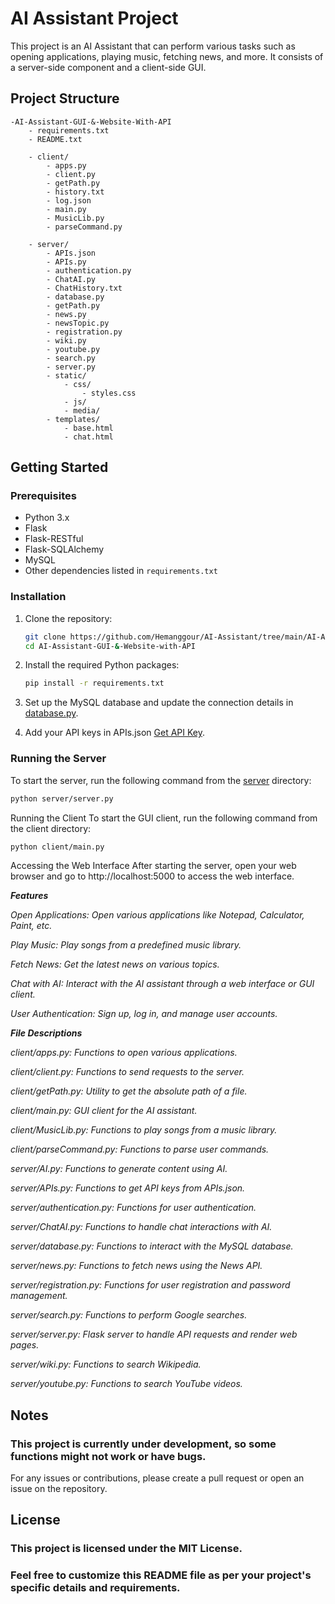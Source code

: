 # AI Assistant Project

This project is an AI Assistant that can perform various tasks such as opening applications, playing music, fetching news, and more. It consists of a server-side component and a client-side GUI.

## Project Structure

    -AI-Assistant-GUI-&-Website-With-API
        - requirements.txt
        - README.txt

        - client/
            - apps.py
            - client.py
            - getPath.py
            - history.txt
            - log.json
            - main.py
            - MusicLib.py
            - parseCommand.py

        - server/
            - APIs.json
            - APIs.py
            - authentication.py
            - ChatAI.py
            - ChatHistory.txt
            - database.py
            - getPath.py
            - news.py
            - newsTopic.py
            - registration.py
            - wiki.py
            - youtube.py
            - search.py
            - server.py
            - static/
                - css/
                    - styles.css
                - js/
                - media/
            - templates/
                - base.html
                - chat.html

## Getting Started

### Prerequisites

- Python 3.x
- Flask
- Flask-RESTful
- Flask-SQLAlchemy
- MySQL
- Other dependencies listed in `requirements.txt`

### Installation

1. Clone the repository:
    ```sh
    git clone https://github.com/Hemanggour/AI-Assistant/tree/main/AI-Assistant-GUI-%26-Website-with-API
    cd AI-Assistant-GUI-&-Website-with-API
    ```

2. Install the required Python packages:
    ```sh
    pip install -r requirements.txt
    ```

3. Set up the MySQL database and update the connection details in [database.py](/AI-Assistant-GUI-&-Website-with-API/server/database.py).

4. Add your API keys in APIs.json [Get API Key](https://ai.google.dev/gemini-api/docs/api-key).

### Running the Server

To start the server, run the following command from the [server](/AI-Assistant-GUI-&-Website-with-API/server/server.py) directory:
```sh
python server/server.py
```

Running the Client
To start the GUI client, run the following command from the client directory:
```sh
python client/main.py
```
Accessing the Web Interface
After starting the server, open your web browser and go to http://localhost:5000 to access the web interface.

**_Features_**

_Open Applications: Open various applications like Notepad, Calculator, Paint, etc._

_Play Music: Play songs from a predefined music library._

_Fetch News: Get the latest news on various topics._

_Chat with AI: Interact with the AI assistant through a web interface or GUI client._

_User Authentication: Sign up, log in, and manage user accounts._

**_File Descriptions_**

_client/apps.py: Functions to open various applications._

_client/client.py: Functions to send requests to the server._

_client/getPath.py: Utility to get the absolute path of a file._

_client/main.py: GUI client for the AI assistant._

_client/MusicLib.py: Functions to play songs from a music library._

_client/parseCommand.py: Functions to parse user commands._

_server/AI.py: Functions to generate content using AI._

_server/APIs.py: Functions to get API keys from APIs.json._

_server/authentication.py: Functions for user authentication._

_server/ChatAI.py: Functions to handle chat interactions with AI._

_server/database.py: Functions to interact with the MySQL database._

_server/news.py: Functions to fetch news using the News API._

_server/registration.py: Functions for user registration and password management._

_server/search.py: Functions to perform Google searches._

_server/server.py: Flask server to handle API requests and render web pages._

_server/wiki.py: Functions to search Wikipedia._

_server/youtube.py: Functions to search YouTube videos._

## Notes
### This project is currently under development, so some functions might not work or have bugs.
For any issues or contributions, please create a pull request or open an issue on the repository.

## License
### This project is licensed under the MIT License.

### Feel free to customize this README file as per your project's specific details and requirements.
